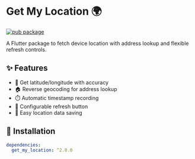 # Get My Location 🌍

[![pub package](https://img.shields.io/pub/v/get_my_location.svg)](https://pub.dev/packages/get_my_location)

A Flutter package to fetch device location with address lookup and flexible refresh controls.

## ✨ Features
- 📍 Get latitude/longitude with accuracy
- 🏠 Reverse geocoding for address lookup
- ⏱️ Automatic timestamp recording
- 🔄 Configurable refresh button
- 💾 Easy location data saving

## 🚀 Installation
```yaml
dependencies:
  get_my_location: ^2.0.0